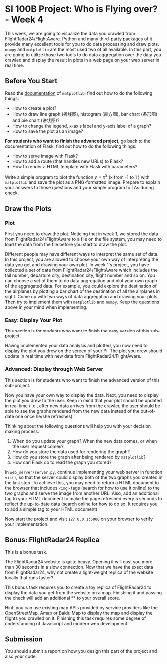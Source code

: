 # SI 100B Project: Who is Flying over? - Week 4

This week, we are going to visualize the data you crawled from FlightRadar24/FlightAware. Python and many third-party packages of it provide many excellent tools for you to do data processing and draw plots. `numpy` and `matplotlib` are the most used two of all available. In this part, you are going to utilize those two tools to do data aggregation over the data you crawled and display the result in plots in a web page on your web server in real time.

## Before You Start

Read the [documentation](https://matplotlib.org/contents.html) of `matplotlib`, find out how to do the following things:

- How to create a plot?
- How to draw line graph (折线图), histogram (直方图), bar chart (条形图) and pie chart (饼状图)?
- How to change the legend, x-axis label and y-axis label of a graph?
- How to save the plot as an image?

**For students who want to finish the advanced project**, go back to the documentation of Flask, find out how to do the following things:

- How to serve image with Flask?
- How to add a route (that handles new URLs) to Flask?
- How to render a HTML template with Flask with parameters?

Write a simple program to plot the function $y= x^2$ (x from -1 to 1 ) with `matplotlib` and save the plot as a PNG-formatted image. Prepare to explain your answers to those questions and your simple program to TAs during check.

## Draw the Plots

### Plot

First you need to draw the plot. Noticing that in week 1, we stored the data from FlightRadar24/FlightAware to a file on the file system, you may need to load the data from the file before you start to draw the plot.

Different people may have different ways to interpret the same set of data. In this project, you are allowed to choose your own way of interpreting the data you get and drawing your own plot. In week 1's project, you have collected a set of data from FlightRadar24/FlightAware which includes the tail number, departure city, destination city, flight number and so on. You can choose a set of them to do data aggregation and plot your own graph of the aggregated data. For example, you could explore the destination of the airplanes by plotting a bar chart of the destination of all the airplanes in sight. Come up with two ways of data aggregation and drawing your plots. Then try to implement them with `matplotlib` and `numpy`. Keep the questions above in your mind when implementing.

### Easy: Display Your Plot

This section is for students who want to finish the easy version of this sub-project.

Having implemented your data analysis and plotted, you now need to display the plot you drew on the screen of your Pi. The plot you drew should update in real time with new data from FlightRadar24/FlightAware.

### Advanced: Display through Web Server

This section is for students who want to finish the advanced version of this sub-project.

Now you have your own way to display the data. Next, you need to display the plot you drew to the user. Keep in mind that your plot should be updated in real time (i.e., after new data arrives from the crawler, the user should be able to see the graphs rendered from the new data instead of the out-of-date one once he/she refreshes).

Thinking about the following questions will help you with your decision making process:

1. When do you update your graph?  When the new data comes, or when the user request comes?
2. How do you store the data used for rendering the graph?
3. How do you store the graph after being rendered by `matplotlib`?
4. How can Flask do to read the graph you stored?

In `web_server/server.py`, continue implementing your web server in function `vis()`, so that the server could display both of the two graphs you created in the last step. To achieve this, you may need to return a HTML document to the browser that includes `<img>` tags (search for how to use it online) to the two graphs and serve the image from another URL. Also, add an additional tag to your HTML document to make the page refreshed every 5 seconds to reflect the up-to-date data (search online for how to do so. It requires you to add a simple tag to your HTML document).

Now start the project and visit `127.0.0.1:5000` on your browser to verify your implementation.

## Bonus: FlightRadar24 Replica

This is a bonus task.

The FlightRadar24 website is quite heavy. Opening it will cost you more than 30 seconds in a slow connection. Now that we have the exact data from FlightRadar24, why not create a light-weight replica of the website locally that runs faster?

This bonus task requires you to create a toy replica of FlightRadar24 to display the data you get from the website on a map.  Finishing it and passing the check will add an additional ** to your overall score.

Hint: you can use existing map APIs provided by service providers like the OpenStreetMap, Amap or Baidu Map to display the map and display the flights you crawled on it. Finishing this task requires some degree of understanding of Javascript and modern web development.

## Submission

You should submit a report on how you design this part of the project and also your code.